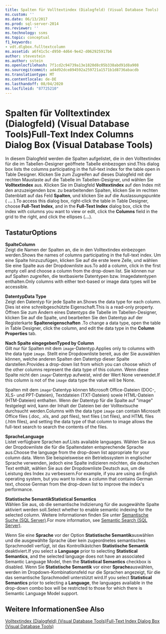 ```yaml
---
title: Spalten für Volltextindex (Dialogfeld) (Visual Database Tools) | Microsoft-Dokumentation
ms.custom: ''
ms.date: 06/13/2017
ms.prod: sql-server-2014
ms.reviewer: ''
ms.technology: ssms
ms.topic: conceptual
f1_keywords:
- vdt.dlgbox.fulltextcolumn
ms.assetid: a6f41c5c-d950-4d64-9e42-d062925917b6
author: stevestein
ms.author: sstein
ms.openlocfilehash: 7f1cd2c94739a13e1820d8c05b338abd91d8a908
ms.sourcegitcommit: ad4d92dce894592a259721a1571b1d8736abacdb
ms.translationtype: MT
ms.contentlocale: de-DE
ms.lasthandoff: 08/04/2020
ms.locfileid: "87725210"
---
```

# <a name="full-text-index-columns-dialog-box-visual-database-tools"></a><span data-ttu-id="ae6c6-102">Spalten für Volltextindex (Dialogfeld) (Visual Database Tools)</span><span class="sxs-lookup"><span data-stu-id="ae6c6-102">Full-Text Index Columns Dialog Box (Visual Database Tools)</span></span>
  <span data-ttu-id="ae6c6-103">In diesem Dialogfeld werden die Spalten aufgelistet, die in den Volltextindex für die im Tabellen-Designer geöffnete Tabelle einbezogen sind.</span><span class="sxs-lookup"><span data-stu-id="ae6c6-103">This dialog box lists the columns participating in the full-text index for the table open in Table Designer.</span></span> <span data-ttu-id="ae6c6-104">Klicken Sie zum Zugreifen auf dieses Dialogfeld mit der rechten Maustaste auf die Tabelle im Tabellen-Designer, und wählen Sie **Volltextindex** aus. Klicken Sie im Dialogfeld **Volltextindex** auf den Index mit den anzuzeigenden bzw. zu bearbeitenden Spalten, klicken Sie im rechten Datenblatt auf das Feld **Spalten**, und klicken Sie auf die Auslassungspunkte ( **...** ).</span><span class="sxs-lookup"><span data-stu-id="ae6c6-104">To access this dialog box, right-click the table in Table Designer, choose **Full-Text Index**, and in the **Full-Text Index** dialog box, click the index with columns you want to view or edit, click the **Columns** field in the grid to the right, and click the ellipses (**...**).</span></span>  
  
## <a name="options"></a><span data-ttu-id="ae6c6-105">Tastatur</span><span class="sxs-lookup"><span data-stu-id="ae6c6-105">Options</span></span>  
 <span data-ttu-id="ae6c6-106">**Spalte**</span><span class="sxs-lookup"><span data-stu-id="ae6c6-106">**Column**</span></span>  
 <span data-ttu-id="ae6c6-107">Zeigt die Namen der Spalten an, die in den Volltextindex einbezogen werden.</span><span class="sxs-lookup"><span data-stu-id="ae6c6-107">Shows the names of columns participating in the full-text index.</span></span> <span data-ttu-id="ae6c6-108">Um eine Spalte hinzuzufügen, klicken Sie auf die erste leere Zelle, und wählen Sie eine Spalte aus der Dropdownliste aus.</span><span class="sxs-lookup"><span data-stu-id="ae6c6-108">To add a column, click in the first empty cell and choose a column from the drop-down list.</span></span> <span data-ttu-id="ae6c6-109">Sie können nur auf Spalten zugreifen, die textbasierte Datentypen bzw. Imagedatentypen enthalten.</span><span class="sxs-lookup"><span data-stu-id="ae6c6-109">Only columns with either text-based or image data types will be accessible.</span></span>  
  
 <span data-ttu-id="ae6c6-110">**Datentyp**</span><span class="sxs-lookup"><span data-stu-id="ae6c6-110">**Data Type**</span></span>  
 <span data-ttu-id="ae6c6-111">Zeigt den Datentyp für jede Spalte an.</span><span class="sxs-lookup"><span data-stu-id="ae6c6-111">Shows the data type for each column.</span></span> <span data-ttu-id="ae6c6-112">Dies ist eine schreibgeschützte Eigenschaft.</span><span class="sxs-lookup"><span data-stu-id="ae6c6-112">This is a read-only property.</span></span> <span data-ttu-id="ae6c6-113">Öffnen Sie zum Ändern eines Datentyps die Tabelle im Tabellen-Designer, klicken Sie auf die Spalte, und bearbeiten Sie den Datentyp auf der Registerkarte **Spalteneigenschaften** .</span><span class="sxs-lookup"><span data-stu-id="ae6c6-113">To change a data type, open the table in Table Designer, click the column, and edit the data type in the **Column Properties** tab.</span></span>  
  
 <span data-ttu-id="ae6c6-114">**Nach Spalte eingegeben**</span><span class="sxs-lookup"><span data-stu-id="ae6c6-114">**Typed by Column**</span></span>  
 <span data-ttu-id="ae6c6-115">Gilt nur für Spalten mit dem `image`-Datentyp.</span><span class="sxs-lookup"><span data-stu-id="ae6c6-115">Applies only to columns with the data type `image`.</span></span> <span data-ttu-id="ae6c6-116">Stellt eine Dropdownliste bereit, aus der Sie auswählen können, welche anderen Spalten den Datentyp dieser Spalte darstellen.</span><span class="sxs-lookup"><span data-stu-id="ae6c6-116">Provides a drop-down list from which you can choose which of the other columns represent the data type of this column.</span></span> <span data-ttu-id="ae6c6-117">Wenn diese Spalte nicht den `image`-Datentyp aufweist, wird der Wert None verwendet.</span><span class="sxs-lookup"><span data-stu-id="ae6c6-117">If this column is not of the `image` data type the value will be None.</span></span>  
  
 <span data-ttu-id="ae6c6-118">Spalten mit dem `image`-Datentyp können Microsoft Office-Dateien (DOC-, XLS- und PPT-Dateien), Textdateien (TXT-Dateien) sowie HTML-Dateien (HTM-Dateien) enthalten. Wenn der Datentyp für die Spalte auf "image" festgelegt wird, kann der Inhalt der Dateien bei der Volltextsuche durchsucht werden.</span><span class="sxs-lookup"><span data-stu-id="ae6c6-118">Columns with the data type `image` can contain Microsoft Office files (.doc, .xls, and .ppt files), text files (.txt files), and HTML files (.htm files), and setting the data type of that column to image allows the full-text search to search the contents of the files.</span></span>  
  
 <span data-ttu-id="ae6c6-119">**Sprache**</span><span class="sxs-lookup"><span data-stu-id="ae6c6-119">**Language**</span></span>  
 <span data-ttu-id="ae6c6-120">Listet verfügbare Sprachen auf.</span><span class="sxs-lookup"><span data-stu-id="ae6c6-120">Lists available languages.</span></span> <span data-ttu-id="ae6c6-121">Wählen Sie aus der Dropdownliste die für die Spaltendaten entsprechende Sprache aus.</span><span class="sxs-lookup"><span data-stu-id="ae6c6-121">Choose the language from the drop-down list appropriate for your column data.</span></span> <span data-ttu-id="ae6c6-122">Wenn Sie beispielsweise ein Betriebssystem in englischer Sprache verwenden, jedoch eine Spalte indizieren möchten, die deutschen Text enthält, wählen Sie aus der Dropdownliste Deutsch aus, um die Leistung des Index zu verbessern.</span><span class="sxs-lookup"><span data-stu-id="ae6c6-122">For example, if you are using an English operating system, but you want to index a column that contains German text, choose German from the drop-down list to improve the index's performance.</span></span>  
  
 <span data-ttu-id="ae6c6-123">**Statistische Semantik**</span><span class="sxs-lookup"><span data-stu-id="ae6c6-123">**Statistical Semantics**</span></span>  
 <span data-ttu-id="ae6c6-124">Wählen Sie aus, ob die semantische Indizierung für die ausgewählte Spalte aktiviert werden soll.</span><span class="sxs-lookup"><span data-stu-id="ae6c6-124">Select whether to enable semantic indexing for the selected column.</span></span> <span data-ttu-id="ae6c6-125">Weitere Informationen finden Sie unter [Semantische Suche &#40;SQL Server&#41;](../../relational-databases/search/semantic-search-sql-server.md).</span><span class="sxs-lookup"><span data-stu-id="ae6c6-125">For more information, see [Semantic Search &#40;SQL Server&#41;](../../relational-databases/search/semantic-search-sql-server.md).</span></span>  
  
 <span data-ttu-id="ae6c6-126">Wenn Sie eine **Sprache** vor der Option **Statistische Semantik**auswählen und die ausgewählte Sprache über kein zugeordnetes semantisches Sprachmodell verfügt, ist das Kontrollkästchen **Statistische Semantik** deaktiviert.</span><span class="sxs-lookup"><span data-stu-id="ae6c6-126">If you select a **Language** prior to selecting **Statistical Semantics**, and the selected language does not have an associated Semantic Language Model, then the **Statistical Semantics** checkbox is disabled.</span></span> <span data-ttu-id="ae6c6-127">Wenn Sie **Statistische Semantik** vor einer **Sprache**auswählen, werden im Dropdown-Kombinationsfeld nur die Sprachen angezeigt, für die das semantische Sprachmodell unterstützt wird.</span><span class="sxs-lookup"><span data-stu-id="ae6c6-127">If you select **Statistical Semantics** prior to selecting a **Language**, the languages available in the drop-down combo box will be restricted to those for which there is Semantic Language Model support.</span></span>  
  
## <a name="see-also"></a><span data-ttu-id="ae6c6-128">Weitere Informationen</span><span class="sxs-lookup"><span data-stu-id="ae6c6-128">See Also</span></span>  
 [<span data-ttu-id="ae6c6-129">Volltextindex (Dialogfeld) &#40;Visual Database Tools&#41;</span><span class="sxs-lookup"><span data-stu-id="ae6c6-129">Full-Text Index Dialog Box &#40;Visual Database Tools&#41;</span></span>](visual-database-tools.md)  
  
  
